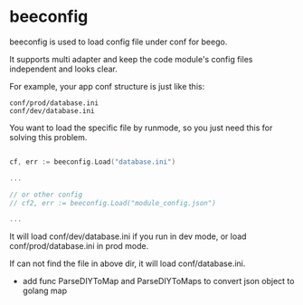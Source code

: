 # beeconfig
beeconfig is used to load config file under conf for beego.

It supports multi adapter and keep the code module's config files independent and looks clear.

For example, your app conf structure is just like this:
```
conf/prod/database.ini
conf/dev/database.ini
```

You want to load the specific file by runmode, so you just need this for solving this problem.

```go

cf, err := beeconfig.Load("database.ini")

...

// or other config
// cf2, err := beeconfig.Load("module_config.json")

...

```

It will load conf/dev/database.ini if you run in dev mode, or load conf/prod/database.ini in prod mode.

If can not find the file in above dir, it will load conf/database.ini.

- add func ParseDIYToMap and ParseDIYToMaps to convert json object to golang map
